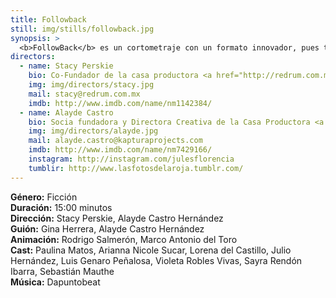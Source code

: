 ```yaml
---
title: Followback
still: img/stills/followback.jpg
synopsis: >
  <b>FollowBack</b> es un cortometraje con un formato innovador, pues toda la historia se cuenta a través de pantallas de celulares. El cortometraje se divide en 3 partes: la primera está contada desde el celular de Lorena, una chica de 16 años que viaja a la ciudad de México con la promesa de un trabajo de modelo; la segunda es observada en el celular de un tratante, y la tercera desde el teléfono de un joven consumidor de pornografía aparentemente amateur.
directors:
  - name: Stacy Perskie
    bio: Co-Fundador de la casa productora <a href="http://redrum.com.mx/" target="_blank">Redrum</a>, con la cual ha producido películas como <em>Get The Gringo</em> (2012) y co-producido, entre muchas otras, películas como <em>007 Spectre</em> (2015), <em>Elysium</em> (2013) y la serie <em>Mozart in the Jungle</em> (2014).
    img: img/directors/stacy.jpg
    mail: stacy@redrum.com.mx
    imdb: http://www.imdb.com/name/nm1142384/
  - name: Alayde Castro
    bio: Socia fundadora y Directora Creativa de la Casa Productora <a href="http://kapturaprojects.com/" target="_blank">Kaptura Projects</a> que ha trabajado para clientes como la UNAM, el <em>STC Metro</em> y la Secretaría de Turismo del Estado de Puebla.
    img: img/directors/alayde.jpg
    mail: alayde.castro@kapturaprojects.com
    imdb: http://www.imdb.com/name/nm7429166/
    instagram: http://instagram.com/julesflorencia
    tumblir: http://www.lasfotosdelaroja.tumblr.com/
---
```


<b>Género:</b> Ficción<br>
<b>Duración:</b> 15:00 minutos<br>
<b>Dirección:</b> Stacy Perskie, Alayde Castro Hernández<br>
<b>Guión:</b> Gina Herrera, Alayde Castro Hernández<br>
<b>Animación:</b> Rodrigo Salmerón, Marco Antonio del Toro<br>
<b>Cast:</b> Paulina Matos, Arianna Nicole Sucar, Lorena del Castillo, Julio Hernández, Luis Genaro Peñalosa, Violeta Robles Vivas, Sayra Rendón Ibarra, Sebastián Mauthe<br>
<b>Música:</b> Dapuntobeat<br>
